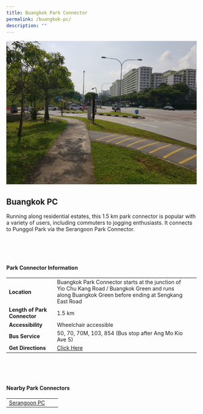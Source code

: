 ```yaml
---
title: Buangkok Park Connector
permalink: /buangkok-pc/
description: ""
---
```

![](/images/buangkokpc.png)

## Buangkok PC

Running along residential estates, this 1.5 km park connector is popular with a variety of users, including commuters to jogging enthusiasts. It connects to Punggol Park via the Serangoon Park Connector. 

<br>
<br>
<br>

#### Park Connector Information
|  |  |  |
| -------- | -------- | -------- |
| **Location** | Buangkok Park Connector starts at the junction of Yio Chu Kang Road / Buangkok Green and runs along Buangkok Green before ending at Sengkang East Road |  |
| **Length of Park Connector** | 1.5 km   |  |
| **Accessibility** | Wheelchair accessible | |
| **Bus Service** | 50, 70, 70M, 103, 854 (Bus stop after Ang Mo Kio Ave 5) | |
| **Get Directions** |  [Click Here](https://www.onemap.gov.sg/main/v2/?lat=1.3791531014429996&amp;lng=103.87639730916995) | 

<br>
<br>
<br>	

#### Nearby Park Connectors
|   |  |  |
| -------- | -------- | -------- |
|  [Serangoon PC](https://www.nparks.gov.sg/gardens-parks-and-nature/park-connector-network/serangoon-pc)| | |